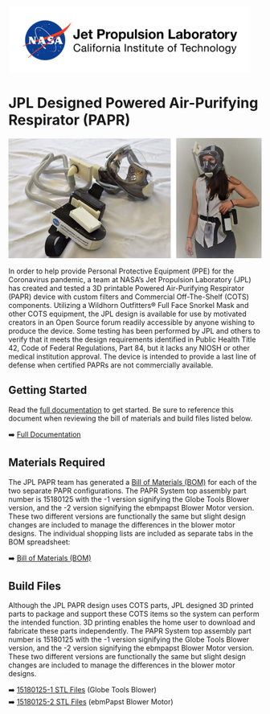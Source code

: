  ![Jet Propulsion Laboratory, California Institute of Technology (NASA JPL)](docs/etc/nasa-jpl-logo.png)
# JPL Designed Powered Air-Purifying Respirator (PAPR)

![docs/etc/overview-papr.jpg](docs/etc/overview-papr.jpg)

In order to help provide Personal Protective Equipment (PPE) for the Coronavirus pandemic, a team at NASA’s Jet Propulsion Laboratory (JPL) has created and tested a 3D printable Powered Air-Purifying Respirator (PAPR) device with custom filters and Commercial Off-The-Shelf (COTS) components. Utilizing a Wildhorn Outfitters® Full Face Snorkel Mask and other COTS equipment, the JPL design is available for use by motivated creators in an Open Source forum readily accessible by anyone wishing to produce the device. Some testing has been performed by JPL and others to verify that it meets the design requirements identified in Public Health Title 42, Code of Federal Regulations, Part 84, but it lacks any NIOSH or other medical institution approval. The device is intended to provide a last line of defense when certified PAPRs are not commercially available.
 
## Getting Started

Read the [full documentation](docs/Documentation.pdf) to get started. Be sure to reference this document when reviewing the bill of materials and build files listed below.

➡️ [Full Documentation](docs/Documentation.pdf) 

## Materials Required

The JPL PAPR team has generated a [Bill of Materials (BOM)](docs/Bill_of_Materials.xlsx) for each of the two separate PAPR configurations. The PAPR System top assembly part number is 15180125 with the -1 version signifying the Globe Tools Blower version, and the -2 version signifying the ebmpapst Blower Motor version. These two different versions are functionally the same but slight design changes are included to manage the differences in the blower motor designs. The individual shopping lists are included as separate tabs in the BOM spreadsheet:

➡️ [Bill of Materials (BOM)](docs/Bill_of_Materials.xlsx)

## Build Files

Although the JPL PAPR design uses COTS parts, JPL designed 3D printed parts to package and support these COTS items so the system can perform the intended function. 3D printing enables the home user to download and fabricate these parts independently. The PAPR System top assembly part number is 15180125 with the -1 version signifying the Globe Tools Blower version, and the -2 version signifying the ebmpapst Blower Motor version. These two different versions are functionally the same but slight design changes are included to manage the differences in the blower motor designs.

➡️ [15180125-1 STL Files](15180125-1%20Globe%20Tools%20Blower) (Globe Tools Blower)  
➡️ [15180125-2 STL Files](15180125-2%20ebmPapst%20Blower) (ebmPapst Blower Motor)
